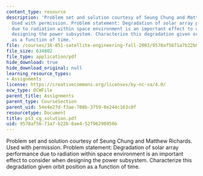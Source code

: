 ```yaml
---
content_type: resource
description: 'Problem set and solution courtesy of Seung Chung and Matthew Richards.
  Used with permission. Problem statement: Degradation of solar array performance
  due to radiation within space environment is an important effect to consider when
  designing the power subsystem. Characterize this degradation given orbit position
  as a function of time.'
file: /courses/16-851-satellite-engineering-fall-2003/9578af5671a7b22b8ae452f96290956b_ps3_cg_solution.pdf
file_size: 634802
file_type: application/pdf
hide_download: true
hide_download_original: null
learning_resource_types:
- Assignments
license: https://creativecommons.org/licenses/by-nc-sa/4.0/
ocw_type: OCWFile
parent_title: Assignments
parent_type: CourseSection
parent_uid: 54e4e27d-f3ae-708b-3759-0e244c163c0f
resourcetype: Document
title: ps3_cg_solution.pdf
uid: 9578af56-71a7-b22b-8ae4-52f96290956b
---
```

Problem set and solution courtesy of Seung Chung and Matthew Richards. Used with permission. Problem statement: Degradation of solar array performance due to radiation within space environment is an important effect to consider when designing the power subsystem. Characterize this degradation given orbit position as a function of time.